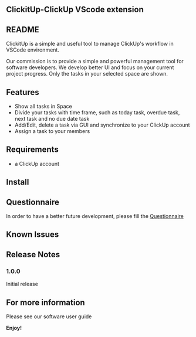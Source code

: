 ## ClickitUp-ClickUp VScode extension

## README
ClickitUp is a simple and useful tool to manage ClickUp's workflow in VSCode environment.

Our commission is to provide a simple and powerful management tool for software developers. We develop better UI and 
focus on your current project progress. Only the tasks in your selected space are shown.

## Features
* Show all tasks in Space
* Divide your tasks with time frame, such as today task, overdue task, next task and no due date task
* Add/Edit, delete a task via GUI and synchronize to your ClickUp account
* Assign a task to your members
## Requirements
* a ClickUp account
## Install

## Questionnaire
In order to have a better future development, please fill the [Questionnaire](https://cityuhk.questionpro.com/t/AWoMTZvU30)
## Known Issues


## Release Notes

### 1.0.0
Initial release


## For more information
Please see our software user guide


**Enjoy!**
